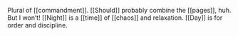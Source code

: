 Plural of [[commandment]]. [[Should]] probably combine the [[pages]], huh. But I won’t! [[Night]] is a [[time]] of [[chaos]] and relaxation. [[Day]] is for order and discipline.
